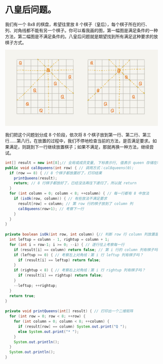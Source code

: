 # 八皇后问题。

我们有一个 8x8 的棋盘，希望往里放 8 个棋子（皇后），每个棋子所在的行、列、对角线都不能有另一个棋子。你可以看我画的图，第一幅图是满足条件的一种方法，第二幅图是不满足条件的。八皇后问题就是期望找到所有满足这种要求的放棋子方式。

![img](./assets/image-20211105122059661.png)

我们把这个问题划分成 8 个阶段，依次将 8 个棋子放到第一行、第二行、第三行……第八行。在放置的过程中，我们不停地检查当前的方法，是否满足要求。如果满足，则跳到下一行继续放置棋子；如果不满足，那就再换一种方法，继续尝试。

```java
int[] result = new int[8];// 全局或成员变量, 下标表示行, 值表示 queen 存储在哪一列
public void cal8queens(int row) { // 调用方式：cal8queens(0);
  if (row == 8) { // 8 个棋子都放置好了，打印结果
    printQueens(result);
    return; // 8 行棋子都放好了，已经没法再往下递归了，所以就 return
  }
  for (int column = 0; column < 8; ++column) { // 每一行都有 8 中放法
    if (isOk(row, column)) { // 有些放法不满足要求
      result[row] = column; // 第 row 行的棋子放到了 column 列
      cal8queens(row+1); // 考察下一行
    }
  }
}
 
private boolean isOk(int row, int column) {// 判断 row 行 column 列放置是否合适
  int leftup = column - 1, rightup = column + 1;
  for (int i = row-1; i >= 0; --i) { // 逐行往上考察每一行
    if (result[i] == column) return false; // 第 i 行的 column 列有棋子吗？
    if (leftup >= 0) { // 考察左上对角线：第 i 行 leftup 列有棋子吗？
      if (result[i] == leftup) return false;
    }
    if (rightup < 8) { // 考察右上对角线：第 i 行 rightup 列有棋子吗？
      if (result[i] == rightup) return false;
    }
    --leftup; ++rightup;
  }
  return true;
}
 
private void printQueens(int[] result) { // 打印出一个二维矩阵
  for (int row = 0; row < 8; ++row) {
    for (int column = 0; column < 8; ++column) {
      if (result[row] == column) System.out.print("Q ");
      else System.out.print("* ");
    }
    System.out.println();
  }
  System.out.println();
}
```

